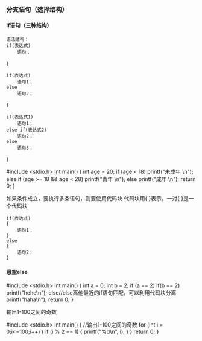 ### 分支语句（选择结构）
#### if语句（三种结构）
	语法结构：
	if(表达式)
		语句；
}

	if(表达式)
		语句1；
	else
		语句2；
}

	if(表达式1)
		语句1；
	else if(表达式2)
		语句2；
	else
		语句3；
}

#include <stdio.h>
int main()
{
	int age = 20;
	if (age < 18)
		printf("未成年 \n");
	else if (age >= 18 && age < 28)
		printf("青年 \n");
	else
		printf("成年 \n");
	return 0;
}


如果条件成立，要执行多条语句，则要使用代码块
代码块用{	}表示，一对{	}是一个代码块

	if(表达式)
	{
		语句1；
	}
	else
	{
		语句2；
	}	

#### 悬空else

#include <stdio.h>
int main()
{
	int a = 0;
	int b = 2;
	if (a == 2)
		if(b == 2)
		printf("hehe\n");
	else//else离他最近的if语句匹配，可以利用代码块分离
		printf("haha\n");
	return 0;
}

输出1-100之间的奇数

#include <stdio.h>
int main()
{
	//输出1-100之间的奇数
	for (int i = 0;i<=100;i++)
	{
		if (i % 2 == 1)
		{
			printf("%d\n", i);
		}
	}
	return 0;
}

